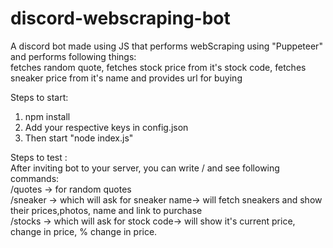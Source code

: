 # discord-webscraping-bot
A discord bot made using JS that performs webScraping using "Puppeteer"  and performs following things: <br>
fetches random quote, fetches stock price from it's stock code, fetches sneaker price from it's name and provides url for buying

Steps to start: <br>
1. npm install<br>
2. Add your respective keys in config.json<br>
3. Then start "node index.js"<br>

Steps to test : <br>
After inviting bot to your server, you can write / and see following commands: <br>
/quotes -> for random quotes<br>
/sneaker -> which will ask for sneaker name-> will fetch sneakers and show their prices,photos, name and link to purchase<br>
/stocks -> which will ask for stock code-> will show it's current price, change in price, % change in price.<br>
